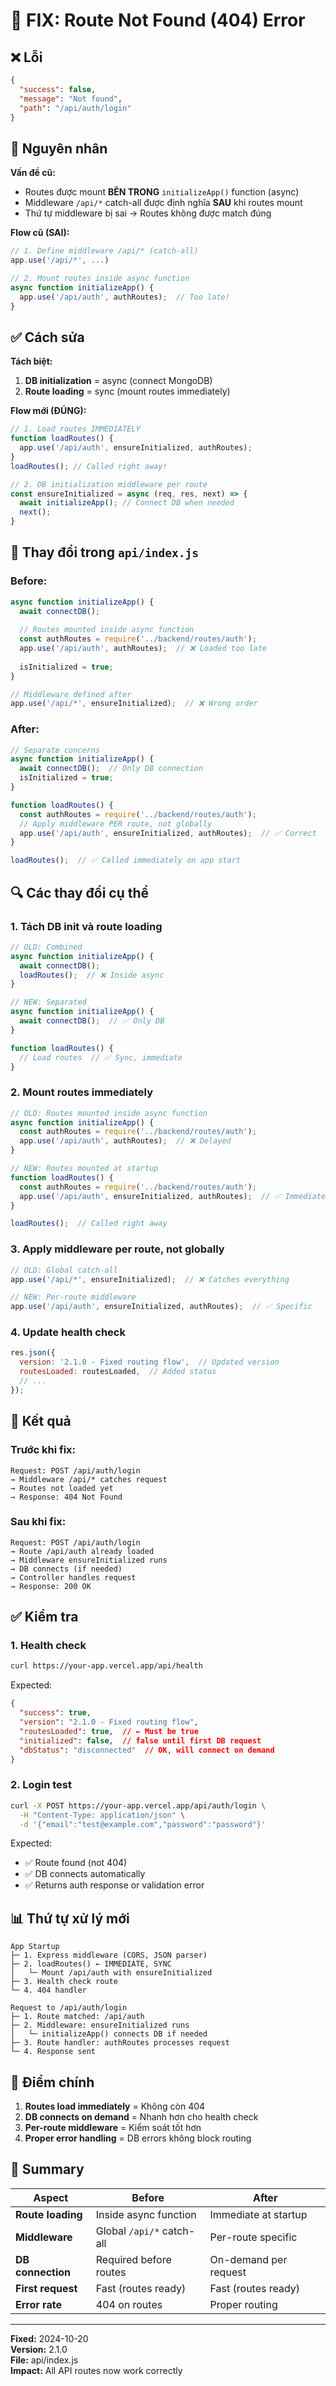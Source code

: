 # 🔧 FIX: Route Not Found (404) Error

## ❌ Lỗi
```json
{
  "success": false,
  "message": "Not found",
  "path": "/api/auth/login"
}
```

## 🎯 Nguyên nhân

**Vấn đề cũ:**
- Routes được mount **BÊN TRONG** `initializeApp()` function (async)
- Middleware `/api/*` catch-all được định nghĩa **SAU** khi routes mount
- Thứ tự middleware bị sai → Routes không được match đúng

**Flow cũ (SAI):**
```javascript
// 1. Define middleware /api/* (catch-all)
app.use('/api/*', ...)

// 2. Mount routes inside async function
async function initializeApp() {
  app.use('/api/auth', authRoutes);  // Too late!
}
```

## ✅ Cách sửa

**Tách biệt:**
1. **DB initialization** = async (connect MongoDB)
2. **Route loading** = sync (mount routes immediately)

**Flow mới (ĐÚNG):**
```javascript
// 1. Load routes IMMEDIATELY
function loadRoutes() {
  app.use('/api/auth', ensureInitialized, authRoutes);
}
loadRoutes(); // Called right away!

// 2. DB initialization middleware per route
const ensureInitialized = async (req, res, next) => {
  await initializeApp(); // Connect DB when needed
  next();
}
```

## 📝 Thay đổi trong `api/index.js`

### **Before:**
```javascript
async function initializeApp() {
  await connectDB();
  
  // Routes mounted inside async function
  const authRoutes = require('../backend/routes/auth');
  app.use('/api/auth', authRoutes);  // ❌ Loaded too late
  
  isInitialized = true;
}

// Middleware defined after
app.use('/api/*', ensureInitialized);  // ❌ Wrong order
```

### **After:**
```javascript
// Separate concerns
async function initializeApp() {
  await connectDB();  // Only DB connection
  isInitialized = true;
}

function loadRoutes() {
  const authRoutes = require('../backend/routes/auth');
  // Apply middleware PER route, not globally
  app.use('/api/auth', ensureInitialized, authRoutes);  // ✅ Correct
}

loadRoutes();  // ✅ Called immediately on app start
```

## 🔍 Các thay đổi cụ thể

### 1. **Tách DB init và route loading**

```javascript
// OLD: Combined
async function initializeApp() {
  await connectDB();
  loadRoutes();  // ❌ Inside async
}

// NEW: Separated
async function initializeApp() {
  await connectDB();  // ✅ Only DB
}

function loadRoutes() {
  // Load routes  // ✅ Sync, immediate
}
```

### 2. **Mount routes immediately**

```javascript
// OLD: Routes mounted inside async function
async function initializeApp() {
  const authRoutes = require('../backend/routes/auth');
  app.use('/api/auth', authRoutes);  // ❌ Delayed
}

// NEW: Routes mounted at startup
function loadRoutes() {
  const authRoutes = require('../backend/routes/auth');
  app.use('/api/auth', ensureInitialized, authRoutes);  // ✅ Immediate
}

loadRoutes();  // Called right away
```

### 3. **Apply middleware per route, not globally**

```javascript
// OLD: Global catch-all
app.use('/api/*', ensureInitialized);  // ❌ Catches everything

// NEW: Per-route middleware
app.use('/api/auth', ensureInitialized, authRoutes);  // ✅ Specific
```

### 4. **Update health check**

```javascript
res.json({
  version: '2.1.0 - Fixed routing flow',  // Updated version
  routesLoaded: routesLoaded,  // Added status
  // ...
});
```

## 🚀 Kết quả

### **Trước khi fix:**
```
Request: POST /api/auth/login
→ Middleware /api/* catches request
→ Routes not loaded yet
→ Response: 404 Not Found
```

### **Sau khi fix:**
```
Request: POST /api/auth/login
→ Route /api/auth already loaded
→ Middleware ensureInitialized runs
→ DB connects (if needed)
→ Controller handles request
→ Response: 200 OK
```

## ✅ Kiểm tra

### **1. Health check**
```bash
curl https://your-app.vercel.app/api/health
```

Expected:
```json
{
  "success": true,
  "version": "2.1.0 - Fixed routing flow",
  "routesLoaded": true,  // ← Must be true
  "initialized": false,  // false until first DB request
  "dbStatus": "disconnected"  // OK, will connect on demand
}
```

### **2. Login test**
```bash
curl -X POST https://your-app.vercel.app/api/auth/login \
  -H "Content-Type: application/json" \
  -d '{"email":"test@example.com","password":"password"}'
```

Expected:
- ✅ Route found (not 404)
- ✅ DB connects automatically
- ✅ Returns auth response or validation error

## 📊 Thứ tự xử lý mới

```
App Startup
├─ 1. Express middleware (CORS, JSON parser)
├─ 2. loadRoutes() ← IMMEDIATE, SYNC
│   └─ Mount /api/auth with ensureInitialized
├─ 3. Health check route
└─ 4. 404 handler

Request to /api/auth/login
├─ 1. Route matched: /api/auth
├─ 2. Middleware: ensureInitialized runs
│   └─ initializeApp() connects DB if needed
├─ 3. Route handler: authRoutes processes request
└─ 4. Response sent
```

## 🎯 Điểm chính

1. **Routes load immediately** = Không còn 404
2. **DB connects on demand** = Nhanh hơn cho health check
3. **Per-route middleware** = Kiểm soát tốt hơn
4. **Proper error handling** = DB errors không block routing

## 📝 Summary

| Aspect | Before | After |
|--------|--------|-------|
| **Route loading** | Inside async function | Immediate at startup |
| **Middleware** | Global `/api/*` catch-all | Per-route specific |
| **DB connection** | Required before routes | On-demand per request |
| **First request** | Fast (routes ready) | Fast (routes ready) |
| **Error rate** | 404 on routes | Proper routing |

---

**Fixed:** 2024-10-20  
**Version:** 2.1.0  
**File:** api/index.js  
**Impact:** All API routes now work correctly

